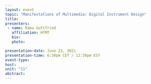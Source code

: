 ```yaml
---
layout: event
topic: "Manifestations of Multimedia: Digital Instrument Design"
title: 
presenters:
 - name: Rama Gottfried
   affiliation: HfMT
   bio: 
   photo: 

presentation-date: June 23, 2021
presentation-time: 6:30pm CET / 12:30pm EST
event-type: 
host: 
unit: "11"
abstract: 
---
```


